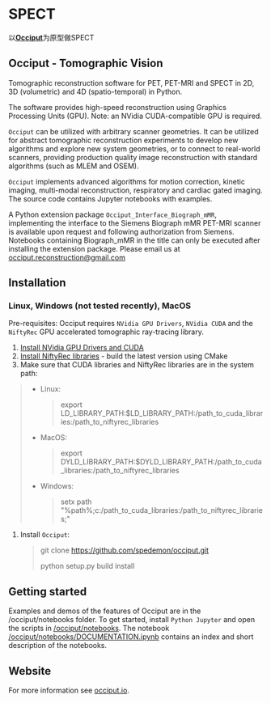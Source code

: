 # SPECT

以[**Occiput**](https://github.com/spedemon/Occiput)为原型做SPECT

## Occiput - Tomographic Vision

Tomographic reconstruction software for PET, PET-MRI and SPECT in 2D, 3D (volumetric) and 4D (spatio-temporal) in Python.

The software provides high-speed reconstruction using Graphics Processing Units (GPU). Note: an NVidia CUDA-compatible GPU is required.

`Occiput` can be utilized with arbitrary scanner geometries. It can be utilized for abstract tomographic reconstruction experiments to develop new algorithms and explore new system geometries, or to connect to real-world scanners, providing production quality image reconstruction with standard algorithms (such as MLEM and OSEM).

`Occiput` implements advanced algorithms for motion correction, kinetic imaging, multi-modal reconstruction, respiratory and cardiac gated imaging. The source code contains Jupyter notebooks with examples.

A Python extension package `Occiput_Interface_Biograph_mMR`, implementing the interface to the Siemens Biograph mMR PET-MRI scanner is available upon request and following authorization from Siemens. Notebooks containing Biograph_mMR in the title can only be executed after installing the extension package. Please email us at [occiput.reconstruction@gmail.com](mailto:occiput.reconstruction@gmail.com)



## Installation



### Linux, Windows (not tested recently), MacOS

Pre-requisites: Occiput requires `NVidia GPU Drivers`, `NVidia CUDA` and the `NiftyRec` GPU accelerated tomographic ray-tracing library.

1. [Install NVidia GPU Drivers and CUDA](https://developer.nvidia.com/cuda-downloads)
2. [Install NiftyRec libraries](http://niftyrec.scienceontheweb.net/) - build the latest version using CMake
3. Make sure that CUDA libraries and NiftyRec libraries are in the system path:

> - Linux:
>
>   > export LD_LIBRARY_PATH:$LD_LIBRARY_PATH:/path_to_cuda_libraries:/path_to_niftyrec_libraries
>
> - MacOS:
>
>   > export DYLD_LIBRARY_PATH:$DYLD_LIBRARY_PATH:/path_to_cuda_libraries:/path_to_niftyrec_libraries
>
> - Windows:
>
>   > setx path "%path%;c:/path_to_cuda_libraries:/path_to_niftyrec_libraries;"

1. Install `Occiput`:

   > git clone https://github.com/spedemon/occiput.git
   >
   > python setup.py build install



## Getting started

Examples and demos of the features of Occiput are in the /occiput/notebooks folder. To get started, install `Python Jupyter` and open the scripts in [/occiput/notebooks](https://github.com/spedemon/occiput/tree/master/occiput/notebooks). The notebook [/occiput/notebooks/DOCUMENTATION.ipynb](https://github.com/spedemon/occiput/tree/master/occiput/notebooks/DOCUMENTATION.ipynb) contains an index and short description of the notebooks.



## Website

For more information see [occiput.io](http://tomographylab.scienceontheweb.net/).